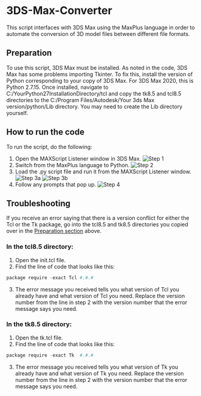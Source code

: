 # 3DS-Max-Converter
This script interfaces with 3DS Max using the MaxPlus language in order to automate the conversion of 3D model files between different file formats.

## Preparation
To use this script, 3DS Max must be installed. As noted in the code, 3DS Max has some problems importing Tkinter. To fix this, install the version of Python corresponding to your copy of 3DS Max. For 3DS Max 2020, this is Python 2.7.15. Once installed, navigate to C:/YourPython27InstallationDirectory/tcl and copy the tk8.5 and tcl8.5 directories to the C:/Program Files/Autodesk/Your 3ds Max version/python/Lib directory. You may need to create the Lib directory yourself.

## How to run the code
To run the script, do the following:
1. Open the MAXScript Listener window in 3DS Max.
![Step 1](https://user-images.githubusercontent.com/14677252/69062584-2752f700-09e9-11ea-934b-ae691d4cfc3f.png)
2. Switch from the MaxPlus language to Python.
![Step 2](https://user-images.githubusercontent.com/14677252/69062617-3174f580-09e9-11ea-901c-c90b66f7db74.png)
3. Load the .py script file and run it from the MAXScript Listener window.
![Step 3a](https://user-images.githubusercontent.com/14677252/69062627-3639a980-09e9-11ea-94d6-75ff8b590898.png)
![Step 3b](https://user-images.githubusercontent.com/14677252/69062635-3a65c700-09e9-11ea-89a7-8252c2cff3aa.png)
4. Follow any prompts that pop up.
![Step 4](https://user-images.githubusercontent.com/14677252/69062648-3e91e480-09e9-11ea-860d-fd872df1bf38.png)

## Troubleshooting
If you receive an error saying that there is a version conflict for either the Tcl or the Tk package, go into the tcl8.5 and tk8.5 directories you copied over in the [Preparation section](#preparation) above.

### In the tcl8.5 directory:
1. Open the init.tcl file.
2. Find the line of code that looks like this:
```python
package require -exact Tcl #.#.#
```
3. The error message you received tells you what version of Tcl you already have and what version of Tcl you need. Replace the version number from the line in step 2 with the version number that the error message says you need.

### In the tk8.5 directory:
1. Open the tk.tcl file.
2. Find the line of code that looks like this:
```python
package require -exact Tk  #.#.#
```
3. The error message you received tells you what version of Tk you already have and what version of Tk you need. Replace the version number from the line in step 2 with the version number that the error message says you need.
